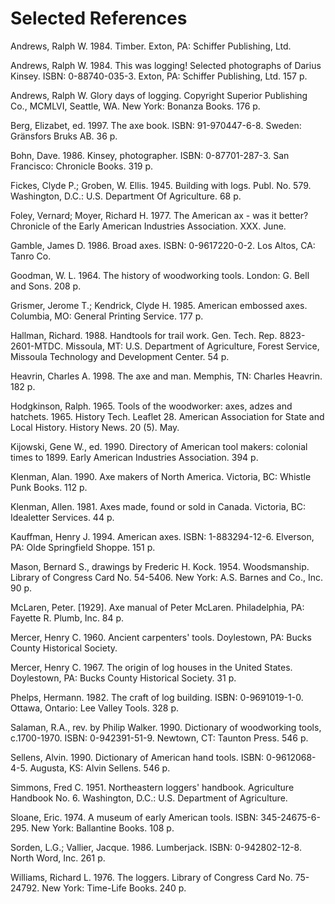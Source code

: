 # Selected References

Andrews, Ralph W. 1984. Timber. Exton, PA: Schiffer Publishing, Ltd.

Andrews, Ralph W. 1984. This was logging! Selected photographs of Darius Kinsey. ISBN: 0-88740-035-3. Exton, PA: Schiffer Publishing, Ltd. 157 p.

Andrews, Ralph W. Glory days of logging. Copyright Superior Publishing Co., MCMLVI, Seattle, WA. New York: Bonanza Books. 176 p.

Berg, Elizabet, ed. 1997. The axe book. ISBN: 91-970447-6-8. Sweden: Gränsfors Bruks AB. 36 p.

Bohn, Dave. 1986. Kinsey, photographer. ISBN: 0-87701-287-3. San Francisco: Chronicle Books. 319 p.

Fickes, Clyde P.; Groben, W. Ellis. 1945. Building with logs. Publ. No. 579. Washington, D.C.: U.S. Department Of Agriculture. 68 p.

Foley, Vernard; Moyer, Richard H. 1977. The American ax - was it better? Chronicle of the Early American Industries Association. XXX. June.

Gamble, James D. 1986. Broad axes. ISBN: 0-9617220-0-2. Los Altos, CA: Tanro Co.

Goodman, W. L. 1964. The history of woodworking tools. London: G. Bell and Sons. 208 p.

Grismer, Jerome T.; Kendrick, Clyde H. 1985. American embossed axes. Columbia, MO: General Printing Service. 177 p.

Hallman, Richard. 1988. Handtools for trail work. Gen. Tech. Rep. 8823-2601-MTDC. Missoula, MT: U.S. Department of Agriculture, Forest Service, Missoula Technology and Development Center. 54 p.

Heavrin, Charles A. 1998. The axe and man. Memphis, TN: Charles Heavrin. 182 p.

Hodgkinson, Ralph. 1965. Tools of the woodworker: axes, adzes and hatchets. 1965. History Tech. Leaflet 28. American Association for State and Local History. History News. 20 (5). May.

Kijowski, Gene W., ed. 1990. Directory of American tool makers: colonial times to 1899. Early American Industries Association. 394 p.

Klenman, Alan. 1990. Axe makers of North America. Victoria, BC: Whistle Punk Books. 112 p.

Klenman, Allen. 1981. Axes made, found or sold in Canada. Victoria, BC: Idealetter Services. 44 p.

Kauffman, Henry J. 1994. American axes. ISBN: 1-883294-12-6. Elverson, PA: Olde Springfield Shoppe. 151 p.

Mason, Bernard S., drawings by Frederic H. Kock. 1954. Woodsmanship. Library of Congress Card No. 54-5406. New York: A.S. Barnes and Co., Inc. 90 p.

McLaren, Peter. [1929]. Axe manual of Peter McLaren. Philadelphia, PA: Fayette R. Plumb, Inc. 84 p.

Mercer, Henry C. 1960. Ancient carpenters' tools. Doylestown, PA: Bucks County Historical Society.

Mercer, Henry C. 1967. The origin of log houses in the United States. Doylestown, PA: Bucks County Historical Society. 31 p.

Phelps, Hermann. 1982. The craft of log building. ISBN: 0-9691019-1-0. Ottawa, Ontario: Lee Valley Tools. 328 p.

Salaman, R.A., rev. by Philip Walker. 1990. Dictionary of woodworking tools, c.1700-1970. ISBN: 0-942391-51-9. Newtown, CT: Taunton Press. 546 p.

Sellens, Alvin. 1990. Dictionary of American hand tools. ISBN: 0-9612068-4-5. Augusta, KS: Alvin Sellens. 546 p.

Simmons, Fred C. 1951. Northeastern loggers' handbook. Agriculture Handbook No. 6. Washington, D.C.: U.S. Department of Agriculture.

Sloane, Eric. 1974. A museum of early American tools. ISBN: 345-24675-6-295. New York: Ballantine Books. 108 p.

Sorden, L.G.; Vallier, Jacque. 1986. Lumberjack. ISBN: 0-942802-12-8. North Word, Inc. 261 p.

Williams, Richard L. 1976. The loggers. Library of Congress Card No. 75-24792. New York: Time-Life Books. 240 p.
